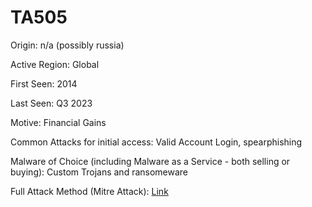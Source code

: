 # TA505

Origin: n/a (possibly russia)

Active Region: Global

First Seen: 2014

Last Seen: Q3 2023

Motive: Financial Gains

Common Attacks for initial access: Valid Account Login, spearphishing

Malware of Choice (including Malware as a Service - both selling or buying): Custom Trojans and ransomeware

Full Attack Method (Mitre Attack): [Link](https://mitre-attack.github.io/attack-navigator//#layerURL=https%3A%2F%2Fattack.mitre.org%2Fgroups%2FG0092%2FG0092-enterprise-layer.json)
